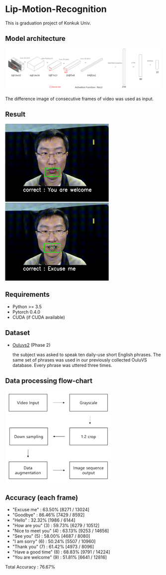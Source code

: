 # Lip-Motion-Recognition
This is graduation project of Konkuk Univ.

## Model architecture
<img src='https://raw.githubusercontent.com/johun204/lip-motion-recognition/main/media/model.png'>

The difference image of consecutive frames of video was used as input.

## Result
<img src='https://raw.githubusercontent.com/johun204/lip-motion-recognition/main/media/result.gif' height='250px'> <img src='https://raw.githubusercontent.com/johun204/lip-motion-recognition/main/media/result2.gif' height='250px'>

## Requirements

* Python >= 3.5
* Pytorch 0.4.0
* CUDA (if CUDA available)

## Dataset
* [Ouluvs2](http://www.ee.oulu.fi/research/imag/OuluVS2/) (Phase 2)

  the subject was asked to speak ten daily-use short English phrases. The same set of phrases was used in our previously collected OuluVS database. Every phrase was uttered three times.
  
## Data processing flow-chart
<img src='https://raw.githubusercontent.com/johun204/lip-motion-recognition/main/media/data_processing.png' height='300px'>


## Accuracy (each frame)
* "Excuse me" : 63.50% [8271 / 13024]
* "Goodbye" : 86.46% [7429 / 8592]
* "Hello" : 32.32% [1986 / 6144]
* "How are you" (3) : 59.73% [6279 / 10512]
* "Nice to meet you" (4) : 63.13% [9253 / 14656]
* "See you" (5) : 58.00% [4687 / 8080]
* "I am sorry" (6) : 50.24% [5507 / 10960]
* "Thank you" (7) : 61.42% [4973 / 8096]
* "Have a good time" (8) : 68.83% [9791 / 14224]
* "You are welcome" (9) : 51.81% [6641 / 12816]

 Total Accuracy : 76.67% 

